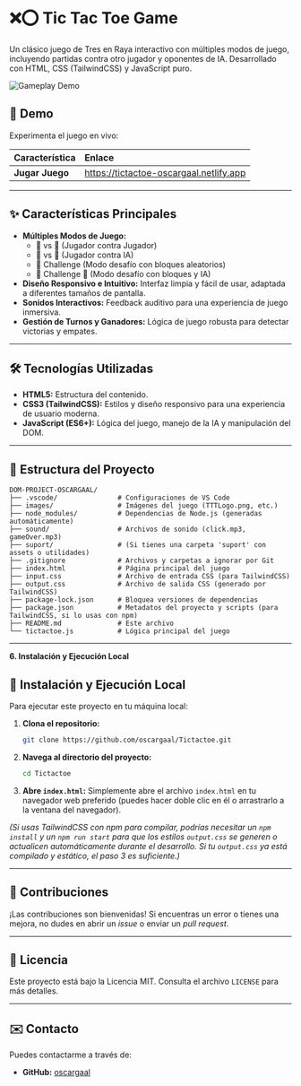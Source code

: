 # ❌⭕ Tic Tac Toe Game

Un clásico juego de Tres en Raya interactivo con múltiples modos de juego, incluyendo partidas contra otro jugador y oponentes de IA. Desarrollado con HTML, CSS (TailwindCSS) y JavaScript puro.

![Gameplay Demo](images/tictactoe-gameplay.gif)

## 🚀 Demo

Experimenta el juego en vivo:

| Característica | Enlace |
| :------------- | :----- |
| **Jugar Juego** | https://tictactoe-oscargaal.netlify.app |

---

## ✨ Características Principales

* **Múltiples Modos de Juego:**
    * 🧑 vs 🧑 (Jugador contra Jugador)
    * 🧑 vs 🤖 (Jugador contra IA)
    * 🧱 Challenge (Modo desafío con bloques aleatorios)
    * 🧱 Challenge 🤖 (Modo desafío con bloques y IA)
* **Diseño Responsivo e Intuitivo:** Interfaz limpia y fácil de usar, adaptada a diferentes tamaños de pantalla.
* **Sonidos Interactivos:** Feedback auditivo para una experiencia de juego inmersiva.
* **Gestión de Turnos y Ganadores:** Lógica de juego robusta para detectar victorias y empates.

---

## 🛠️ Tecnologías Utilizadas

* **HTML5:** Estructura del contenido.
* **CSS3 (TailwindCSS):** Estilos y diseño responsivo para una experiencia de usuario moderna.
* **JavaScript (ES6+):** Lógica del juego, manejo de la IA y manipulación del DOM.

---

## 📂 Estructura del Proyecto

```text
DOM-PROJECT-OSCARGAAL/
├── .vscode/               # Configuraciones de VS Code
├── images/                # Imágenes del juego (TTTLogo.png, etc.)
├── node_modules/          # Dependencias de Node.js (generadas automáticamente)
├── sound/                 # Archivos de sonido (click.mp3, gameOver.mp3)
├── suport/                # (Si tienes una carpeta 'suport' con assets o utilidades)
├── .gitignore             # Archivos y carpetas a ignorar por Git
├── index.html             # Página principal del juego
├── input.css              # Archivo de entrada CSS (para TailwindCSS)
├── output.css             # Archivo de salida CSS (generado por TailwindCSS)
├── package-lock.json      # Bloquea versiones de dependencias
├── package.json           # Metadatos del proyecto y scripts (para TailwindCSS, si lo usas con npm)
├── README.md              # Este archivo
└── tictactoe.js           # Lógica principal del juego
```

---

**6. Instalación y Ejecución Local**

## 🚀 Instalación y Ejecución Local

Para ejecutar este proyecto en tu máquina local:

1.  **Clona el repositorio:**
    ```bash
    git clone https://github.com/oscargaal/Tictactoe.git
    ```
2.  **Navega al directorio del proyecto:**
    ```bash
    cd Tictactoe
    ```
3.  **Abre `index.html`:** Simplemente abre el archivo `index.html` en tu navegador web preferido (puedes hacer doble clic en él o arrastrarlo a la ventana del navegador).

*(Si usas TailwindCSS con npm para compilar, podrías necesitar un `npm install` y un `npm run start` para que los estilos `output.css` se generen o actualicen automáticamente durante el desarrollo. Si tu `output.css` ya está compilado y estático, el paso 3 es suficiente.)*

---

## 🤝 Contribuciones

¡Las contribuciones son bienvenidas! Si encuentras un error o tienes una mejora, no dudes en abrir un *issue* o enviar un *pull request*.

---

## 📄 Licencia

Este proyecto está bajo la Licencia MIT. Consulta el archivo `LICENSE` para más detalles.

---

## ✉️ Contacto

Puedes contactarme a través de:

* **GitHub:** [oscargaal](https://github.com/oscargaal)